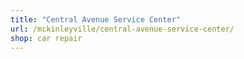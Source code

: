 ```yaml
---
title: "Central Avenue Service Center"
url: /mckinleyville/central-avenue-service-center/
shop: car repair
---
```

